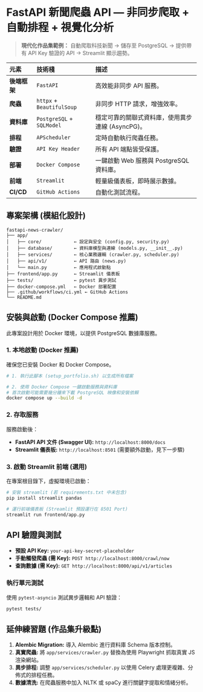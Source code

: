 # FastAPI 新聞爬蟲 API — 非同步爬取 + 自動排程 + 視覺化分析

> **現代化作品集範例：** 自動爬取科技新聞 → 儲存至 PostgreSQL → 提供帶有 API Key 驗證的 API → Streamlit 顯示趨勢。

| 元素 | 技術棧 | 描述 |
| :--- | :--- | :--- |
| **後端框架** | `FastAPI` | 高效能非同步 API 服務。 |
| **爬蟲** | `httpx` + `BeautifulSoup` | 非同步 HTTP 請求，增強效率。 |
| **資料庫** | `PostgreSQL` + `SQLModel` | 穩定可靠的關聯式資料庫，使用異步連線 (AsyncPG)。 |
| **排程** | `APScheduler` | 定時自動執行爬蟲任務。 |
| **驗證** | `API Key Header` | 所有 API 端點皆受保護。 |
| **部署** | `Docker Compose` | 一鍵啟動 Web 服務與 PostgreSQL 資料庫。 |
| **前端** | `Streamlit` | 輕量級儀表板，即時展示數據。 |
| **CI/CD** | `GitHub Actions` | 自動化測試流程。 |

## 專案架構 (模組化設計)

```
fastapi-news-crawler/
├── app/
│   ├── core/            ← 設定與安全 (config.py, security.py)
│   ├── database/        ← 資料庫模型與連線 (models.py, __init__.py)
│   ├── services/        ← 核心業務邏輯 (crawler.py, scheduler.py)
│   ├── api/v1/          ← API 路由 (news.py)
│   └── main.py          ← 應用程式啟動點
├── frontend/app.py      ← Streamlit 儀表板
├── tests/               ← pytest 異步測試
├── docker-compose.yml   ← Docker 部署配置
├── .github/workflows/ci.yml ← GitHub Actions
└── README.md
```

## 安裝與啟動 (Docker Compose 推薦)

此專案設計用於 Docker 環境，以提供 PostgreSQL 數據庫服務。

### 1. 本地啟動 (Docker 推薦)

確保您已安裝 Docker 和 Docker Compose。

```bash
# 1. 執行此腳本 (setup_portfolio.sh) 以生成所有檔案

# 2. 使用 Docker Compose 一鍵啟動服務與資料庫
# 首次啟動可能需要幾分鐘來下載 PostgreSQL 映像和安裝依賴
docker compose up --build -d
```

### 2. 存取服務

服務啟動後：

- **FastAPI API 文件 (Swagger UI):** `http://localhost:8000/docs`
- **Streamlit 儀表板:** `http://localhost:8501` (需要額外啟動，見下一步驟)

### 3. 啟動 Streamlit 前端 (選用)

在專案根目錄下，虛擬環境已啟動：

```bash
# 安裝 streamlit (若 requirements.txt 中未包含)
pip install streamlit pandas

# 運行前端儀表板 (Streamlit 預設運行在 8501 Port)
streamlit run frontend/app.py
```

## API 驗證與測試

- **預設 API Key:** `your-api-key-secret-placeholder`
- **手動觸發爬蟲 (需 Key):** `POST http://localhost:8000/crawl/now`
- **查詢數據 (需 Key):** `GET http://localhost:8000/api/v1/articles`

### 執行單元測試

使用 `pytest-asyncio` 測試異步邏輯和 API 驗證：

```bash
pytest tests/
```

## 延伸練習題 (作品集升級點)

1.  **Alembic Migration:** 導入 Alembic 進行資料庫 Schema 版本控制。
2.  **真實爬蟲:** 將 `app/services/crawler.py` 替換為使用 Playwright 抓取真實 JS 渲染網站。
3.  **異步排程:** 調整 `app/services/scheduler.py` 以使用 Celery 處理更複雜、分佈式的排程任務。
4.  **數據清洗:** 在爬蟲服務中加入 NLTK 或 spaCy 進行關鍵字提取和情緒分析。
